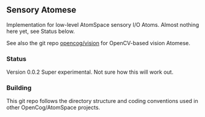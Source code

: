 Sensory Atomese
---------------
Implementation for low-level AtomSpace sensory I/O Atoms.
Almost nothing here yet, see Status below.

See also the git repo [opencog/vision](https://github.com/opencog/vision)
for OpenCV-based vision Atomese.

### Status
Version 0.0.2 Super experimental. Not sure how this will work out.

### Building
This git repo follows the directory structure and coding conventions
used in other OpenCog/AtomSpace projects.
